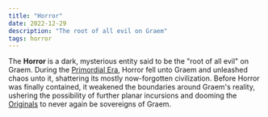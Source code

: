 ```yaml
---
title: "Horror"
date: 2022-12-29
description: "The root of all evil on Graem"
tags: horror
---
```


The **Horror** is a dark, mysterious entity said to be the "root of all evil"
on Graem. During the [Primordial Era](Primordial_Era), Horror
fell unto Graem and unleashed chaos unto it, shattering its mostly now-forgotten
civilization. Before Horror was finally contained, it weakened the boundaries
around Graem's reality, ushering the possibility of further planar incursions
and dooming the [Originals](Originals) to never again be sovereigns of
Graem.
